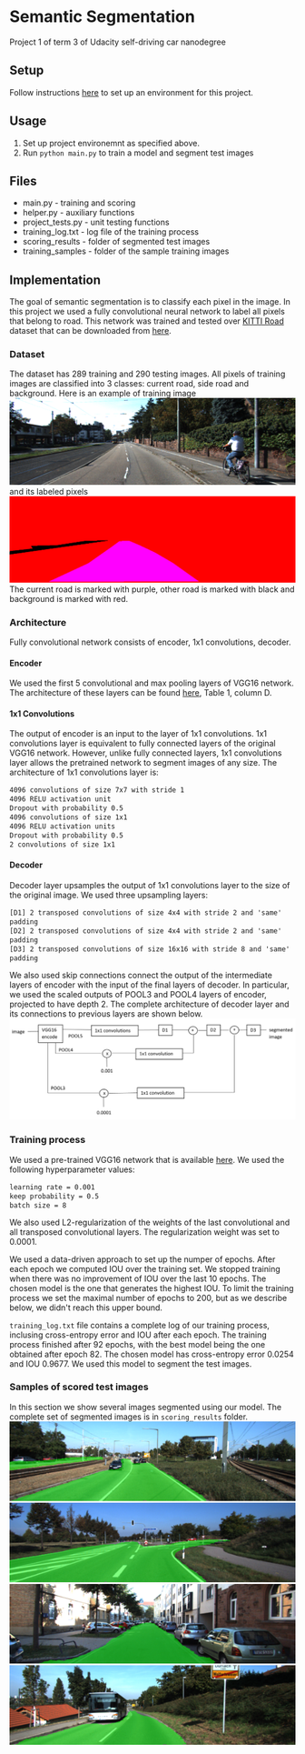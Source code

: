 # Semantic Segmentation

Project 1 of term 3 of Udacity self-driving car nanodegree

## Setup

Follow instructions [here](https://github.com/udacity/CarND-Semantic-Segmentation-Project) to set up an environment for this project.

## Usage

1. Set up project environemnt as specified above.
2. Run `python main.py` to train a model and segment test images
    
## Files

* main.py - training and scoring
* helper.py - auxiliary functions
* project_tests.py - unit testing functions
* training_log.txt - log file of the training process
* scoring_results - folder of segmented test images
* training_samples - folder of the sample training images

## Implementation
The goal of semantic segmentation is to classify each pixel in the image. In this project we used a fully convolutional neural network to label all pixels that belong to road. This network was trained and tested over [KITTI Road](http://www.cvlibs.net/datasets/kitti/eval_road.php) dataset that can be downloaded from [here](http://www.cvlibs.net/download.php?file=data_road.zip).

[image0]: ./training_samples/um_000000.png "Train image"
[image1]: ./training_samples/um_road_000000.png "Train labels"
[image2]: ./architecture.png "Architecture"
[image3]: ./scoring_results/um_000005.png  "Test image 1"
[image4]: ./scoring_results/umm_000093.png  "Test image 2"
[image5]: ./scoring_results/uu_000003.png  "Test image 3"
[image6]: ./scoring_results/um_000032.png  "Test image 4"

### Dataset
The dataset has 289 training and 290 testing images. All pixels of training images are classified into 3 classes: current road, side road and background. Here is an example of training image
![alt text][image0]
and its labeled pixels
![alt text][image1]
The current road is marked with purple, other road is marked with black and background is marked with red.

### Architecture
Fully convolutional network consists of encoder, 1x1 convolutions, decoder.  

#### Encoder
We used the first 5 convolutional and max pooling layers of VGG16 network. The architecture of these layers can be found [here](https://arxiv.org/pdf/1409.1556.pdf), Table 1, column D. 

#### 1x1 Convolutions
The output of encoder is an input to the layer of 1x1 convolutions. 1x1 convolutions layer is equivalent to fully connected layers of the original VGG16 network. However, unlike fully connected layers, 1x1 convolutions layer allows the pretrained network to segment images of any size. The architecture of 1x1 convolutions layer is:

    4096 convolutions of size 7x7 with stride 1
    4096 RELU activation unit
    Dropout with probability 0.5
    4096 convolutions of size 1x1
    4096 RELU activation units
    Dropout with probability 0.5
    2 convolutions of size 1x1 

#### Decoder
Decoder layer upsamples the output of 1x1 convolutions layer to the size of the original image. We used three upsampling layers:  

    [D1] 2 transposed convolutions of size 4x4 with stride 2 and 'same' padding  
    [D2] 2 transposed convolutions of size 4x4 with stride 2 and 'same' padding  
    [D3] 2 transposed convolutions of size 16x16 with stride 8 and 'same' padding

We also used skip connections connect the output of the intermediate layers of encoder with the input of the final layers of decoder. In particular, we used the scaled outputs of POOL3 and POOL4 layers of encoder, projected to have depth 2. The complete architecture of decoder layer and its connections to previous layers are shown below. 
![alt text][image2]

### Training process

We used a pre-trained VGG16 network that is available [here](https://s3-us-west-1.amazonaws.com/udacity-selfdrivingcar/vgg.zip).  We used the following hyperparameter values:

    learning rate = 0.001
    keep probability = 0.5
    batch size = 8

We also used L2-regularization of the weights of the last convolutional and all transposed convolutional layers. The regularization weight was set to 0.0001.  

We used a data-driven approach to set up the numper of epochs. After each epoch we computed IOU over the training set. We stopped training when there was no improvement of IOU over the last 10 epochs. The chosen model is the one that generates the highest IOU. To limit the training process we set the maximal number of epochs to 200, but as we describe below, we didn't reach this upper bound.

`training_log.txt` file contains a complete log of our training process, inclusing cross-entropy error and IOU after each epoch. The training process finished after 92 epochs, with the best model being the one obtained after epoch 82. The chosen model has cross-entropy error 0.0254 and IOU 0.9677. We used this model to segment the test images.

### Samples of scored test images

In this section we show several images segmented using our model. The complete set of segmented images is in `scoring_results` folder.
![alt text][image3]
![alt text][image4]
![alt text][image5]
![alt text][image6]